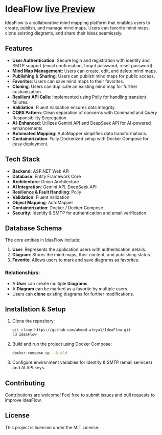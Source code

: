 # IdeaFlow [live Preview](https://ideaflow-client.vercel.app/)

IdeaFlow is a collaborative mind mapping platform that enables users to create, publish, and manage mind maps. Users can favorite mind maps, clone existing diagrams, and share their ideas seamlessly.

## Features
- **User Authentication**: Secure login and registration with identity and SMTP support (email confirmation, forgot password, reset password).
- **Mind Map Management**: Users can create, edit, and delete mind maps.
- **Publishing & Sharing**: Users can publish mind maps for public access.
- **Favorites**: Users can save mind maps to their favorites.
- **Cloning**: Users can duplicate an existing mind map for further customization.
- **Resilient API Calls**: Implemented using Polly for handling transient failures.
- **Validation**: Fluent Validation ensures data integrity.
- **CQRS Pattern**: Clean separation of concerns with Command and Query Responsibility Segregation.
- **AI-Enhanced**: Utilizes Gemini API and DeepSeek API for AI-powered enhancements.
- **Automated Mapping**: AutoMapper simplifies data transformations.
- **Containerization**: Fully Dockerized setup with Docker Compose for easy deployment.

## Tech Stack
- **Backend**: ASP.NET Web API
- **Database**: Entity Framework Core
- **Architecture**: Onion Architecture
- **AI Integration**: Gemini API, DeepSeek API
- **Resilience & Fault Handling**: Polly
- **Validation**: Fluent Validation
- **Object Mapping**: AutoMapper
- **Containerization**: Docker / Docker Compose
- **Security**: Identity & SMTP for authentication and email verification

## Database Schema
The core entities in IdeaFlow include:

1. **User**: Represents the application users with authentication details.
2. **Diagram**: Stores the mind maps, their content, and publishing status.
3. **Favorite**: Allows users to mark and save diagrams as favorites.

### Relationships:
- A **User** can create multiple **Diagrams**.
- A **Diagram** can be marked as a favorite by multiple users.
- Users can **clone** existing diagrams for further modifications.

## Installation & Setup
1. Clone the repository:
   ```sh
   git clone https://github.com/ahmed-ateya1/IdeaFlow.git
   cd IdeaFlow
   ```
2. Build and run the project using Docker Compose:
   ```sh
   docker-compose up --build
   ```
3. Configure environment variables for Identity & SMTP (email services) and AI API keys.

## Contributing
Contributions are welcome! Feel free to submit issues and pull requests to improve IdeaFlow.

## License
This project is licensed under the MIT License.

